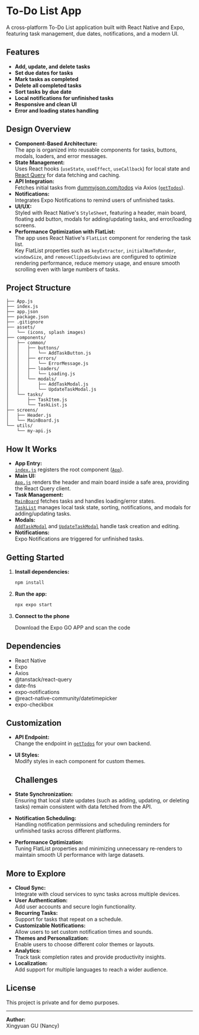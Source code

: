 # To-Do List App

A cross-platform To-Do List application built with React Native and Expo, featuring task management, due dates, notifications, and a modern UI.

## Features

- **Add, update, and delete tasks**
- **Set due dates for tasks**
- **Mark tasks as completed**
- **Delete all completed tasks**
- **Sort tasks by due date**
- **Local notifications for unfinished tasks**
- **Responsive and clean UI**
- **Error and loading states handling**

## Design Overview

- **Component-Based Architecture:**  
  The app is organized into reusable components for tasks, buttons, modals, loaders, and error messages.
- **State Management:**  
  Uses React hooks (`useState`, `useEffect`, `useCallback`) for local state and [React Query](https://tanstack.com/query/latest) for data fetching and caching.
- **API Integration:**  
  Fetches initial tasks from [dummyjson.com/todos](https://dummyjson.com/todos) via Axios ([`getTodos`](utils/my-api.js)).
- **Notifications:**  
  Integrates Expo Notifications to remind users of unfinished tasks.
- **UI/UX:**  
  Styled with React Native's `StyleSheet`, featuring a header, main board, floating add button, modals for adding/updating tasks, and error/loading screens.
- **Performance Optimization with FlatList:**  
  The app uses React Native's `FlatList` component for rendering the task list.  
  Key FlatList properties such as `keyExtractor`, `initialNumToRender`, `windowSize`, and `removeClippedSubviews` are configured to optimize rendering performance, reduce memory usage, and ensure smooth scrolling even with large numbers of tasks.

## Project Structure

```
├── App.js
├── index.js
├── app.json
├── package.json
├── .gitignore
├── assets/
│   └── (icons, splash images)
├── components/
│   ├── common/
│   │   ├── buttons/
│   │   │   └── AddTaskButton.js
│   │   ├── errors/
│   │   │   └── ErrorMessage.js
│   │   ├── loaders/
│   │   │   └── Loading.js
│   │   └── modals/
│   │       ├── AddTaskModal.js
│   │       └── UpdateTaskModal.js
│   └── tasks/
│       ├── TaskItem.js
│       └── TaskList.js
├── screens/
│   ├── Header.js
│   └── MainBoard.js
└── utils/
    └── my-api.js
```

## How It Works

- **App Entry:**  
  [`index.js`](index.js) registers the root component ([`App`](App.js)).
- **Main UI:**  
  [`App.js`](App.js) renders the header and main board inside a safe area, providing the React Query client.
- **Task Management:**  
  [`MainBoard`](screens/MainBoard.js) fetches tasks and handles loading/error states.  
  [`TaskList`](components/tasks/TaskList.js) manages local task state, sorting, notifications, and modals for adding/updating tasks.
- **Modals:**  
  [`AddTaskModal`](components/common/modals/AddTaskModal.js) and [`UpdateTaskModal`](components/common/modals/UpdateTaskModal.js) handle task creation and editing.
- **Notifications:**  
  Expo Notifications are triggered for unfinished tasks.

## Getting Started

1. **Install dependencies:**
   ```sh
   npm install
   ```
2. **Run the app:**
   ```sh
   npx expo start
   ```
3. **Connect to the phone**

   Download the Expo GO APP and scan the code

## Dependencies

- React Native
- Expo
- Axios
- @tanstack/react-query
- date-fns
- expo-notifications
- @react-native-community/datetimepicker
- expo-checkbox

## Customization

- **API Endpoint:**  
  Change the endpoint in [`getTodos`](utils/my-api.js) for your own backend.
- **UI Styles:**  
  Modify styles in each component for custom themes.

  ## Challenges

- **State Synchronization:**  
  Ensuring that local state updates (such as adding, updating, or deleting tasks) remain consistent with data fetched from the API.
- **Notification Scheduling:**  
  Handling notification permissions and scheduling reminders for unfinished tasks across different platforms.
- **Performance Optimization:**  
  Tuning FlatList properties and minimizing unnecessary re-renders to maintain smooth UI performance with large datasets.

## More to Explore

- **Cloud Sync:**  
  Integrate with cloud services to sync tasks across multiple devices.
- **User Authentication:**  
  Add user accounts and secure login functionality.
- **Recurring Tasks:**  
  Support for tasks that repeat on a schedule.
- **Customizable Notifications:**  
  Allow users to set custom notification times and sounds.
- **Themes and Personalization:**  
  Enable users to choose different color themes or layouts.
- **Analytics:**  
  Track task completion rates and provide productivity insights.
- **Localization:**  
  Add support for multiple languages to reach a wider audience.

## License

This project is private and for demo purposes.

---

**Author:**  
Xingyuan GU (Nancy)
